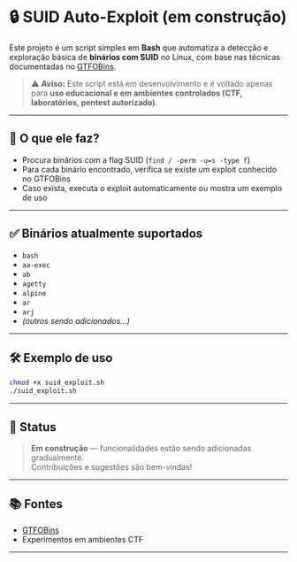 # 🔒 SUID Auto-Exploit (em construção)

Este projeto é um script simples em **Bash** que automatiza a detecção e exploração básica de **binários com SUID** no Linux, com base nas técnicas documentadas no [GTFOBins](https://gtfobins.github.io/).

> ⚠️ **Aviso:** Este script está em desenvolvimento e é voltado apenas para **uso educacional e em ambientes controlados (CTF, laboratórios, pentest autorizado)**.

---

## 📌 O que ele faz?

- Procura binários com a flag SUID (`find / -perm -u=s -type f`)
- Para cada binário encontrado, verifica se existe um exploit conhecido no GTFOBins
- Caso exista, executa o exploit automaticamente ou mostra um exemplo de uso

---

## ✅ Binários atualmente suportados

- `bash`
- `aa-exec`
- `ab`
- `agetty`
- `alpine`
- `ar`
- `arj`
- *(outros sendo adicionados...)*

---

## 🛠️ Exemplo de uso

```bash
chmod +x suid_exploit.sh
./suid_exploit.sh
```

---

## 📅 Status

>  **Em construção** — funcionalidades estão sendo adicionadas gradualmente.  
> Contribuições e sugestões são bem-vindas!

---

## 📚 Fontes

- [GTFOBins](https://gtfobins.github.io/)
- Experimentos em ambientes CTF

---

